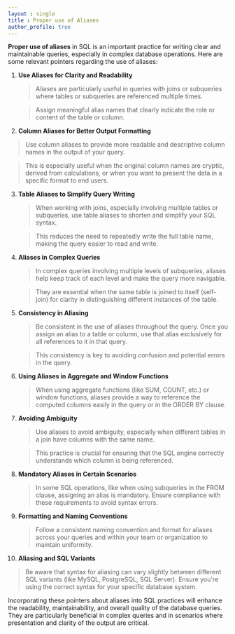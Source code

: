 ```yaml
---
layout : single
title : Proper use of Aliases
author_profile: true
---
```


**Proper use of aliases** in SQL is an important practice for writing clear and maintainable queries, especially in complex database operations. Here are some relevant pointers regarding the use of aliases:

1. **Use Aliases for Clarity and Readability**
   > Aliases are particularly useful in queries with joins or subqueries where tables or subqueries are referenced multiple times.  

   > Assign meaningful alias names that clearly indicate the role or content of the table or column.

2. **Column Aliases for Better Output Formatting**
  > Use column aliases to provide more readable and descriptive column names in the output of your query.  

   > This is especially useful when the original column names are cryptic, derived from calculations, or when you want to present the data in a specific format to end users.


3. **Table Aliases to Simplify Query Writing**
   > When working with joins, especially involving multiple tables or subqueries, use table aliases to shorten and simplify your SQL syntax.
   
   > This reduces the need to repeatedly write the full table name, making the query easier to read and write.

4. **Aliases in Complex Queries**
   > In complex queries involving multiple levels of subqueries, aliases help keep track of each level and make the query more navigable.
   
   > They are essential when the same table is joined to itself (self-join) for clarity in distinguishing different instances of the table.

5. **Consistency in Aliasing**
   > Be consistent in the use of aliases throughout the query. Once you assign an alias to a table or column, use that alias exclusively for all references to it in that query.  
   
   > This consistency is key to avoiding confusion and potential errors in the query.

6. **Using Aliases in Aggregate and Window Functions**
   > When using aggregate functions (like SUM, COUNT, etc.) or window functions, aliases provide a way to reference the computed columns easily in the query or in the ORDER BY clause.

7. **Avoiding Ambiguity**
   > Use aliases to avoid ambiguity, especially when different tables in a join have columns with the same name.
   
   > This practice is crucial for ensuring that the SQL engine correctly understands which column is being referenced.

8. **Mandatory Aliases in Certain Scenarios**
   > In some SQL operations, like when using subqueries in the FROM clause, assigning an alias is mandatory. Ensure compliance with these requirements to avoid syntax errors.

9. **Formatting and Naming Conventions**
   > Follow a consistent naming convention and format for aliases across your queries and within your team or organization to maintain uniformity.

10. **Aliasing and SQL Variants**
   > Be aware that syntax for aliasing can vary slightly between different SQL variants (like MySQL, PostgreSQL, SQL Server). Ensure you're using the correct syntax for your specific database system.

Incorporating these pointers about aliases into SQL practices will enhance the readability, maintainability, and overall quality of the database queries. They are particularly beneficial in complex queries and in scenarios where presentation and clarity of the output are critical.
